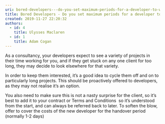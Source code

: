```yaml
---
uri: bored-developers---do-you-set-maximum-periods-for-a-developer-to-work-at-any-particular-client
title: Bored Developers - Do you set maximum periods for a developer to work at any particular client?
created: 2019-11-27 22:20:32
authors:
  - id: 4
    title: Ulysses Maclaren
  - id: 1
    title: Adam Cogan
---
```





<span class='intro'> <p class="ssw15-rteElement-P">​​​​As a consultancy, your developers expect to see a variety of projects in their time working for you, and if they get stuck on any one client for too long, they may decide to look elsewhere for that variety.</p> </span>

<p>In order to keep them interested, it’s a good idea to cycle them off and on to particularly long projects. This should be proactively offered to developers, as they may not realise it’s an option.</p><p>You also need to make sure this is not a nasty surprise for the client, so it’s best to add it to your contract or Terms and Conditions &#160;so it’s understood from the start, and can always be referred back to later. To soften the blow, offer to cover the costs of the new developer for the handover period (normally 1-2 days)<br></p>


